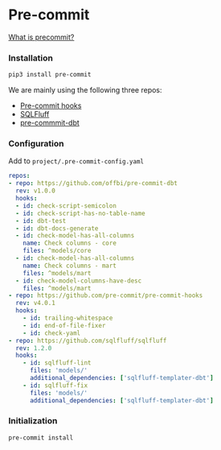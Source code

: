 # Pre-commit

[What is precommit?](https://pre-commit.com/)

### Installation

```bash
pip3 install pre-commit
```

We are mainly using the following three repos:
- [Pre-commit hooks](https://github.com/pre-commit/pre-commit-hooks)
- [SQLFluff](https://docs.sqlfluff.com/en/stable/production.html)
- [pre-commmit-dbt](https://github.com/offbi/pre-commit-dbt)


### Configuration

Add to `project/.pre-commit-config.yaml`

```yaml
repos:
- repo: https://github.com/offbi/pre-commit-dbt
  rev: v1.0.0
  hooks:
  - id: check-script-semicolon
  - id: check-script-has-no-table-name
  - id: dbt-test
  - id: dbt-docs-generate
  - id: check-model-has-all-columns
    name: Check columns - core
    files: ^models/core
  - id: check-model-has-all-columns
    name: Check columns - mart
    files: ^models/mart
  - id: check-model-columns-have-desc
    files: ^models/mart
- repo: https://github.com/pre-commit/pre-commit-hooks
  rev: v4.0.1
  hooks:
    - id: trailing-whitespace
    - id: end-of-file-fixer
    - id: check-yaml
- repo: https://github.com/sqlfluff/sqlfluff
  rev: 1.2.0
  hooks:
    - id: sqlfluff-lint
      files: 'models/'
      additional_dependencies: ['sqlfluff-templater-dbt']
    - id: sqlfluff-fix
      files: 'models/'
      additional_dependencies: ['sqlfluff-templater-dbt']
```
### Initialization

```bash
pre-commit install
```